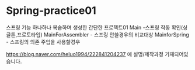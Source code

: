 # Spring-practice01

스프링 기능 하나하나 복습하며 생성한 간단한 프로젝트01
Main -스프링 작동 확인(싱글톤,프로토타입)
MainForAssembler - 스프링 안쓸경우의 비교대상
MainforSpring - 스프링의 의존 주입을 사용할경우

https://blog.naver.com/heluo1994/222841204237 에 설명/제작과정 기재되어있습니다.
